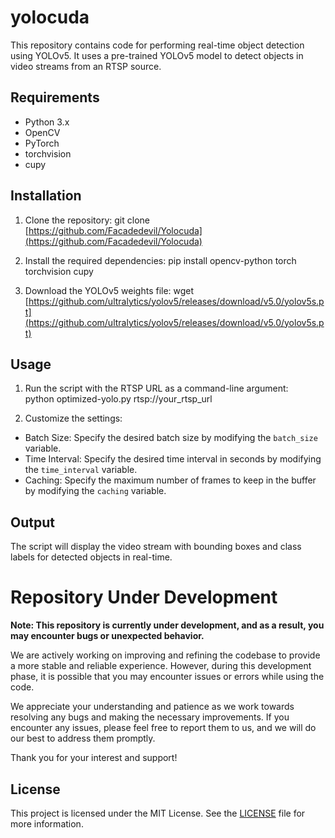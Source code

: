# yolocuda

This repository contains code for performing real-time object detection using YOLOv5. It uses a pre-trained YOLOv5 model to detect objects in video streams from an RTSP source.

## Requirements

- Python 3.x
- OpenCV
- PyTorch
- torchvision
- cupy

## Installation

1. Clone the repository:
git clone [https://github.com/Facadedevil/Yolocuda](https://github.com/Facadedevil/Yolocuda)




2. Install the required dependencies:
pip install opencv-python torch torchvision cupy

3. Download the YOLOv5 weights file:
wget [https://github.com/ultralytics/yolov5/releases/download/v5.0/yolov5s.pt](https://github.com/ultralytics/yolov5/releases/download/v5.0/yolov5s.pt)



## Usage

1. Run the script with the RTSP URL as a command-line argument:  
python optimized-yolo.py rtsp://your_rtsp_url



3. Customize the settings:

- Batch Size: Specify the desired batch size by modifying the `batch_size` variable.
- Time Interval: Specify the desired time interval in seconds by modifying the `time_interval` variable.
- Caching: Specify the maximum number of frames to keep in the buffer by modifying the `caching` variable.

## Output

The script will display the video stream with bounding boxes and class labels for detected objects in real-time.


# Repository Under Development

**Note: This repository is currently under development, and as a result, you may encounter bugs or unexpected behavior.**

We are actively working on improving and refining the codebase to provide a more stable and reliable experience. However, during this development phase, it is possible that you may encounter issues or errors while using the code.

We appreciate your understanding and patience as we work towards resolving any bugs and making the necessary improvements. If you encounter any issues, please feel free to report them to us, and we will do our best to address them promptly.

Thank you for your interest and support!


## License

This project is licensed under the MIT License. See the [LICENSE](LICENSE) file for more information.





